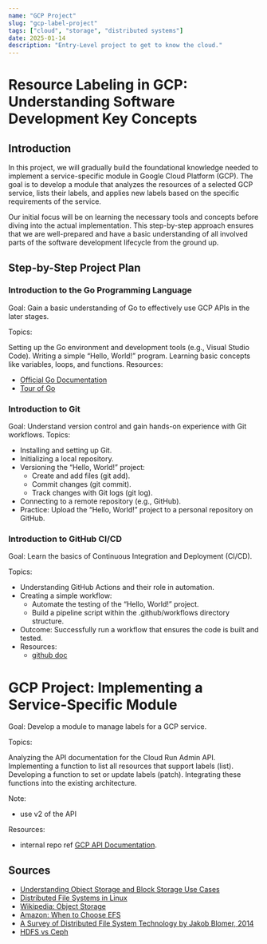 ```yaml
---
name: "GCP Project"
slug: "gcp-label-project"
tags: ["cloud", "storage", "distributed systems"]
date: 2025-01-14
description: "Entry-Level project to get to know the cloud."
---
```

# Resource Labeling in GCP: Understanding Software Development Key Concepts
## Introduction

In this project, we will gradually build the foundational knowledge needed to implement a service-specific module in Google Cloud Platform (GCP). 
The goal is to develop a module that analyzes the resources of a selected GCP service, lists their labels, and applies new labels based on the specific requirements of the service.

Our initial focus will be on learning the necessary tools and concepts before diving into the actual implementation. 
This step-by-step approach ensures that we are well-prepared and have a basic understanding of all involved parts of the software development lifecycle from the ground up.

## Step-by-Step Project Plan

### Introduction to the Go Programming Language
Goal: Gain a basic understanding of Go to effectively use GCP APIs in the later stages.

Topics:

Setting up the Go environment and development tools (e.g., Visual Studio Code).
Writing a simple “Hello, World!” program.
Learning basic concepts like variables, loops, and functions.
Resources:
- [Official Go Documentation](https://go.dev/doc/)
- [Tour of Go](https://go.dev/tour/welcome/1)

### Introduction to Git
Goal: Understand version control and gain hands-on experience with Git workflows.
Topics:

- Installing and setting up Git.
- Initializing a local repository.
- Versioning the “Hello, World!” project:
    - Create and add files (git add).
    - Commit changes (git commit).
    - Track changes with Git logs (git log).
- Connecting to a remote repository (e.g., GitHub).
- Practice: Upload the “Hello, World!” project to a personal repository on GitHub.

### Introduction to GitHub CI/CD
Goal: Learn the basics of Continuous Integration and Deployment (CI/CD).

Topics:

- Understanding GitHub Actions and their role in automation.
- Creating a simple workflow:
    - Automate the testing of the “Hello, World!” project.
    - Build a pipeline script within the .github/workflows directory structure.
- Outcome: Successfully run a workflow that ensures the code is built and tested.
- Resources:
    - [github doc](https://docs.github.com/en/actions)

# GCP Project: Implementing a Service-Specific Module
Goal: Develop a module to manage labels for a GCP service.

Topics:

Analyzing the API documentation for the Cloud Run Admin API.
Implementing a function to list all resources that support labels (list).
Developing a function to set or update labels (patch).
Integrating these functions into the existing architecture.

Note:
- use v2 of the API

Resources:
- internal repo ref
[GCP API Documentation](https://cloud.google.com/run/docs/reference/rest).

## Sources

- [Understanding Object Storage and Block Storage Use Cases](https://cloudacademy.com/blog/object-storage-block-storage/)
- [Distributed File Systems in Linux](https://blog.ordix.de/technologien/verteilte-dateisysteme-unter-linux)
- [Wikipedia: Object Storage](https://en.wikipedia.org/wiki/Object_storage#Cloud_storage)
- [Amazon: When to Choose EFS](https://aws.amazon.com/efs/when-to-choose-efs/)
- [A Survey of Distributed File System Technology by Jakob Blomer, 2014](https://indico.cern.ch/event/258092/contributions/1588500/attachments/454164/629566/dfs.pdf)
- [HDFS vs Ceph](https://docs.microsoft.com/en-us/learn/modules/cmu-case-study-distributed-file-systems/4-hadoop-versus-ceph)

